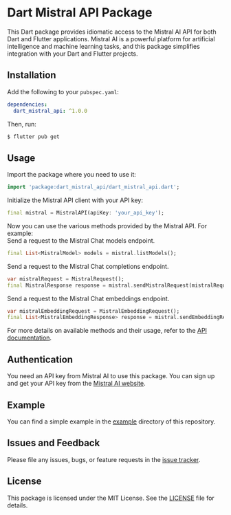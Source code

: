 # Dart Mistral API Package

This Dart package provides idiomatic access to the Mistral AI API for both Dart and Flutter applications. Mistral AI is a powerful platform for artificial intelligence and machine learning tasks, and this package simplifies integration with your Dart and Flutter projects.

## Installation

Add the following to your `pubspec.yaml`:

```yaml
dependencies:
  dart_mistral_api: ^1.0.0
```

Then, run:

```bash
$ flutter pub get
```

## Usage

Import the package where you need to use it:

```dart
import 'package:dart_mistral_api/dart_mistral_api.dart';
```

Initialize the Mistral API client with your API key:

```dart
final mistral = MistralAPI(apiKey: 'your_api_key');
```

Now you can use the various methods provided by the Mistral API. For example:  
Send a request to the Mistral Chat models endpoint.

```dart
final List<MistralModel> models = mistral.listModels(); 
```
Send a request to the Mistral Chat completions endpoint.

```dart
var mistralRequest = MistralRequest();
final MistralResponse response = mistral.sendMistralRequest(mistralRequest); 
```
Send a request to the Mistral Chat embeddings endpoint.

```dart
var mistralEmbeddingRequest = MistralEmbeddingRequest();
final List<MistralEmbeddingResponse> response = mistral.sendEmbeddingRequest(mistralEmbeddingRequest); 
```

For more details on available methods and their usage, refer to the [API documentation](https://mistralai.com/docs).

## Authentication

You need an API key from Mistral AI to use this package. You can sign up and get your API key from the [Mistral AI website](https://mistralai.com).

## Example

You can find a simple example in the [example](example) directory of this repository.

## Issues and Feedback

Please file any issues, bugs, or feature requests in the [issue tracker](https://github.com/your_username/dart_mistral_api/issues).

## License

This package is licensed under the MIT License. See the [LICENSE](LICENSE) file for details.
